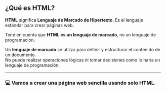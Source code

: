 ## ¿Qué es HTML?

**HTML** significa **Lenguaje de Marcado de Hipertexto**. Es el lenguaje estándar para crear páginas web.

Tené en cuenta que **HTML es un lenguaje de marcado**, no un lenguaje de programación.

Un **lenguaje de marcado** se utiliza para definir y estructurar el contenido de un documento.  
No puede realizar operaciones lógicas ni tomar decisiones como lo haría un lenguaje de programación.

---

### 💻 Vamos a crear una página web sencilla usando solo HTML.
